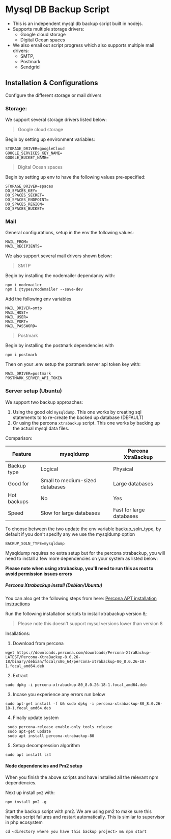 # Mysql DB Backup Script

- This is an independent mysql db backup script built in nodejs.
- Supports multiple storage drivers:
  - Google cloud storage
  - Digital Ocean spaces
- We also email out script progress which also supports multiple mail drivers:
  - SMTP,
  - Postmark
  - Sendgrid

## Installation & Configurations

Configure the different storage or mail drivers

### Storage:

We support several storage drivers listed below:

> Google cloud storage

Begin by setting up environment variables:

```
STORAGE_DRIVER=googleCloud
GOOGLE_SERVICES_KEY_NAME=
GOOGLE_BUCKET_NAME=
```

> Digital Ocean spaces

Begin by setting up env to have the following values pre-specified:

```
STORAGE_DRIVER=spaces
DO_SPACES_KEY=
DO_SPACES_SECRET=
DO_SPACES_ENDPOINT=
DO_SPACES_REGION=
DO_SPACES_BUCKET=
```

### Mail

General configurations, setup in the env the following values:

```
MAIL_FROM=
MAIL_RECIPIENTS=
```

We also support several mail drivers shown below:

> SMTP

Begin by installing the nodemailer dependancy with:

```
npm i nodemailer
npm i @types/nodemailer --save-dev
```

Add the following env variables

```
MAIL_DRIVER=smtp
MAIL_HOST=
MAIL_USER=
MAIL_PORT=
MAIL_PASSWORD=
```

> Postmark

Begin by installing the postmark dependencies with

```
npm i postmark
```

Then on your .env setup the postmark server api token key with:

```
MAIL_DRIVER=postmark
POSTMARK_SERVER_API_TOKEN
```

### Server setup (Ubuntu)

We support two backup approaches:

1. Using the good old `mysqldump`. This one works by creating sql statements to to re-create the backed up database (DEFAULT)
2. Or using the percona `xtrabackup` script. This one works by backing up the actual mysql data files.

Comparison:

| Feature     | mysqldump                       | Percona XtraBackup       |
| ----------- | ------------------------------- | ------------------------ |
| Backup type | Logical                         | Physical                 |
| Good for    | Small to medium-sized databases | Large databases          |
| Hot backups | No                              | Yes                      |
| Speed       | Slow for large databases        | Fast for large databases |

To choose between the two update the env variable backup_soln_type, by default if you don't specify any we use the mysqldump option

```
BACKUP_SOLN_TYPE=mysqldump
```

Mysqldump requires no extra setup but for the percona xtrabackup, you will need to install a few more dependencies on your system as listed below:

<b>Please note when using xtrabackup, you'll need to run this as root to avoid permission issues errors</b>

##### Percona Xtrabackup install (Debian/Ubuntu)

You can also get the following steps from here: [Percona APT installation instructions](https://docs.percona.com/percona-xtrabackup/8.0/apt-repo.html#install-percona-xtrabackup-through-percona-release)

Run the following installation scripts to install xtrabackup version 8;

> Please note this doesn't support mysql versions lower than version 8

Insallations:

1. Download from percona

```
wget https://downloads.percona.com/downloads/Percona-XtraBackup-LATEST/Percona-XtraBackup-8.0.26-18/binary/debian/focal/x86_64/percona-xtrabackup-80_8.0.26-18-1.focal_amd64.deb
```

2. Extract

```
sudo dpkg -i percona-xtrabackup-80_8.0.26-18-1.focal_amd64.deb
```

3. Incase you experience any errors run below

```
sudo apt-get install -f && sudo dpkg -i percona-xtrabackup-80_8.0.26-18-1.focal_amd64.deb
```

4. Finally update system

```
 sudo percona-release enable-only tools release
 sudo apt-get update
 sudo apt install percona-xtrabackup-80
```

5. Setup decompression algorithm

```
sudo apt install lz4
```

#### Node dependencies and Pm2 setup

When you finish the above scripts and have installed all the relevant npm dependencies.

Next up install `pm2` with:

```
npm install pm2 -g
```

Start the backup script with pm2. We are using pm2 to make sure this handles script failures and restart automatically. This is similar to supervisor in php ecosystem

```
cd <directory where you have this backup project> && npm start
```
